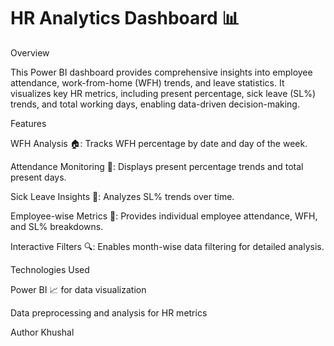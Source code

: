 # HR Analytics Dashboard 📊

Overview

This Power BI dashboard provides comprehensive insights into employee attendance, work-from-home (WFH) trends, and leave statistics. It visualizes key HR metrics, including present percentage, sick leave (SL%) trends, and total working days, enabling data-driven decision-making.

Features

WFH Analysis 🏠: Tracks WFH percentage by date and day of the week.

Attendance Monitoring 📅: Displays present percentage trends and total present days.

Sick Leave Insights 🤒: Analyzes SL% trends over time.

Employee-wise Metrics 👥: Provides individual employee attendance, WFH, and SL% breakdowns.

Interactive Filters 🔍: Enables month-wise data filtering for detailed analysis.

Technologies Used

Power BI 📈 for data visualization

Data preprocessing and analysis for HR metrics

Author
Khushal
